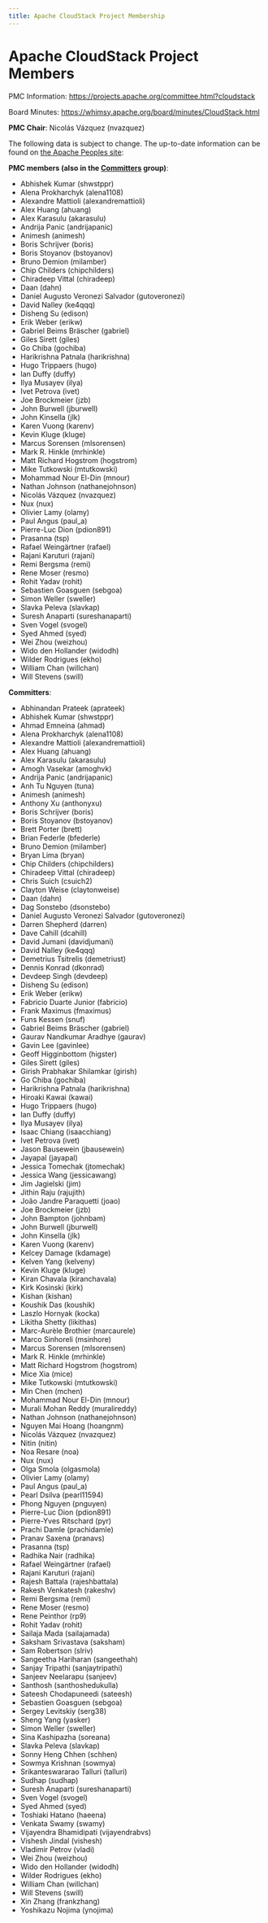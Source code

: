 ```yaml
---
title: Apache CloudStack Project Membership
---
```


# Apache CloudStack Project Members

PMC Information: https://projects.apache.org/committee.html?cloudstack

Board Minutes: https://whimsy.apache.org/board/minutes/CloudStack.html

**PMC Chair**: Nicolás Vázquez (nvazquez)

The following data is subject to change. The up-to-date information can be found on <a href="http://people.apache.org/committers-by-project.html#cloudstack-pmc">the Apache Peoples site</a>:

**PMC members (also in the [Committers](#committers) group)**:

- Abhishek Kumar  (shwstppr)
- Alena Prokharchyk  (alena1108)
- Alexandre Mattioli  (alexandremattioli)
- Alex Huang  (ahuang)
- Alex Karasulu  (akarasulu)
- Andrija Panic  (andrijapanic)
- Animesh  (animesh)
- Boris Schrijver  (boris)
- Boris Stoyanov  (bstoyanov)
- Bruno Demion  (milamber)
- Chip Childers  (chipchilders)
- Chiradeep Vittal  (chiradeep)
- Daan  (dahn)
- Daniel Augusto Veronezi Salvador  (gutoveronezi)
- David Nalley  (ke4qqq)
- Disheng Su  (edison)
- Erik Weber  (erikw)
- Gabriel Beims Bräscher  (gabriel)
- Giles Sirett  (giles)
- Go Chiba  (gochiba)
- Harikrishna Patnala  (harikrishna)
- Hugo Trippaers  (hugo)
- Ian Duffy  (duffy)
- Ilya Musayev  (ilya)
- Ivet Petrova  (ivet)
- Joe Brockmeier  (jzb)
- John Burwell  (jburwell)
- John Kinsella  (jlk)
- Karen Vuong  (karenv)
- Kevin Kluge  (kluge)
- Marcus Sorensen  (mlsorensen)
- Mark R. Hinkle  (mrhinkle)
- Matt Richard Hogstrom  (hogstrom)
- Mike Tutkowski  (mtutkowski)
- Mohammad Nour El-Din  (mnour)
- Nathan Johnson  (nathanejohnson)
- Nicolás Vázquez  (nvazquez)
- Nux  (nux)
- Olivier Lamy  (olamy)
- Paul Angus  (paul_a)
- Pierre-Luc Dion  (pdion891)
- Prasanna  (tsp)
- Rafael Weingärtner  (rafael)
- Rajani Karuturi  (rajani)
- Remi Bergsma  (remi)
- Rene Moser  (resmo)
- Rohit Yadav  (rohit)
- Sebastien Goasguen  (sebgoa)
- Simon Weller  (sweller)
- Slavka Peleva  (slavkap)
- Suresh Anaparti  (sureshanaparti)
- Sven Vogel  (svogel)
- Syed Ahmed  (syed)
- Wei Zhou  (weizhou)
- Wido den Hollander  (widodh)
- Wilder Rodrigues  (ekho)
- William Chan  (willchan)
- Will Stevens  (swill)

**<a name="committers">Committers</a>**:

- Abhinandan Prateek  (aprateek)
- Abhishek Kumar  (shwstppr)
- Ahmad Emneina  (ahmad)
- Alena Prokharchyk  (alena1108)
- Alexandre Mattioli  (alexandremattioli)
- Alex Huang  (ahuang)
- Alex Karasulu  (akarasulu)
- Amogh Vasekar  (amoghvk)
- Andrija Panic  (andrijapanic)
- Anh Tu Nguyen  (tuna)
- Animesh  (animesh)
- Anthony Xu  (anthonyxu)
- Boris Schrijver  (boris)
- Boris Stoyanov  (bstoyanov)
- Brett Porter  (brett)
- Brian Federle  (bfederle)
- Bruno Demion  (milamber)
- Bryan Lima  (bryan)
- Chip Childers  (chipchilders)
- Chiradeep Vittal  (chiradeep)
- Chris Suich  (csuich2)
- Clayton Weise  (claytonweise)
- Daan  (dahn)
- Dag Sonstebo  (dsonstebo)
- Daniel Augusto Veronezi Salvador  (gutoveronezi)
- Darren Shepherd  (darren)
- Dave Cahill  (dcahill)
- David Jumani  (davidjumani)
- David Nalley  (ke4qqq)
- Demetrius Tsitrelis  (demetriust)
- Dennis Konrad  (dkonrad)
- Devdeep Singh  (devdeep)
- Disheng Su  (edison)
- Erik Weber  (erikw)
- Fabricio Duarte Junior  (fabricio)
- Frank Maximus  (fmaximus)
- Funs Kessen  (snuf)
- Gabriel Beims Bräscher  (gabriel)
- Gaurav Nandkumar Aradhye  (gaurav)
- Gavin Lee  (gavinlee)
- Geoff Higginbottom  (higster)
- Giles Sirett  (giles)
- Girish Prabhakar Shilamkar  (girish)
- Go Chiba  (gochiba)
- Harikrishna Patnala  (harikrishna)
- Hiroaki Kawai  (kawai)
- Hugo Trippaers  (hugo)
- Ian Duffy  (duffy)
- Ilya Musayev  (ilya)
- Isaac Chiang  (isaacchiang)
- Ivet Petrova  (ivet)
- Jason Bausewein  (jbausewein)
- Jayapal  (jayapal)
- Jessica Tomechak  (jtomechak)
- Jessica Wang  (jessicawang)
- Jim Jagielski  (jim)
- Jithin Raju  (rajujith)
- João Jandre Paraquetti  (joao)
- Joe Brockmeier  (jzb)
- John Bampton  (johnbam)
- John Burwell  (jburwell)
- John Kinsella  (jlk)
- Karen Vuong  (karenv)
- Kelcey Damage  (kdamage)
- Kelven Yang  (kelveny)
- Kevin Kluge  (kluge)
- Kiran Chavala  (kiranchavala)
- Kirk Kosinski  (kirk)
- Kishan  (kishan)
- Koushik Das  (koushik)
- Laszlo Hornyak  (kocka)
- Likitha Shetty  (likithas)
- Marc-Aurèle Brothier  (marcaurele)
- Marco Sinhoreli  (msinhore)
- Marcus Sorensen  (mlsorensen)
- Mark R. Hinkle  (mrhinkle)
- Matt Richard Hogstrom  (hogstrom)
- Mice Xia  (mice)
- Mike Tutkowski  (mtutkowski)
- Min Chen  (mchen)
- Mohammad Nour El-Din  (mnour)
- Murali Mohan Reddy  (muralireddy)
- Nathan Johnson  (nathanejohnson)
- Nguyen Mai Hoang  (hoangnm)
- Nicolás Vázquez  (nvazquez)
- Nitin  (nitin)
- Noa Resare  (noa)
- Nux  (nux)
- Olga Smola  (olgasmola)
- Olivier Lamy  (olamy)
- Paul Angus  (paul_a)
- Pearl Dsilva  (pearl11594)
- Phong Nguyen  (pnguyen)
- Pierre-Luc Dion  (pdion891)
- Pierre-Yves Ritschard  (pyr)
- Prachi Damle  (prachidamle)
- Pranav Saxena  (pranavs)
- Prasanna  (tsp)
- Radhika Nair  (radhika)
- Rafael Weingärtner  (rafael)
- Rajani Karuturi  (rajani)
- Rajesh Battala  (rajeshbattala)
- Rakesh Venkatesh  (rakeshv)
- Remi Bergsma  (remi)
- Rene Moser  (resmo)
- Rene Peinthor  (rp9)
- Rohit Yadav  (rohit)
- Sailaja Mada  (sailajamada)
- Saksham Srivastava  (saksham)
- Sam Robertson  (slriv)
- Sangeetha Hariharan  (sangeethah)
- Sanjay Tripathi  (sanjaytripathi)
- Sanjeev Neelarapu  (sanjeev)
- Santhosh  (santhoshedukulla)
- Sateesh Chodapuneedi  (sateesh)
- Sebastien Goasguen  (sebgoa)
- Sergey Levitskiy  (serg38)
- Sheng Yang  (yasker)
- Simon Weller  (sweller)
- Sina Kashipazha  (soreana)
- Slavka Peleva  (slavkap)
- Sonny Heng Chhen  (schhen)
- Sowmya Krishnan  (sowmya)
- Srikanteswararao Talluri  (talluri)
- Sudhap  (sudhap)
- Suresh Anaparti  (sureshanaparti)
- Sven Vogel  (svogel)
- Syed Ahmed  (syed)
- Toshiaki Hatano  (haeena)
- Venkata Swamy  (swamy)
- Vijayendra Bhamidipati  (vijayendrabvs)
- Vishesh Jindal  (vishesh)
- Vladimir Petrov  (vladi)
- Wei Zhou  (weizhou)
- Wido den Hollander  (widodh)
- Wilder Rodrigues  (ekho)
- William Chan  (willchan)
- Will Stevens  (swill)
- Xin Zhang  (frankzhang)
- Yoshikazu Nojima  (ynojima)
